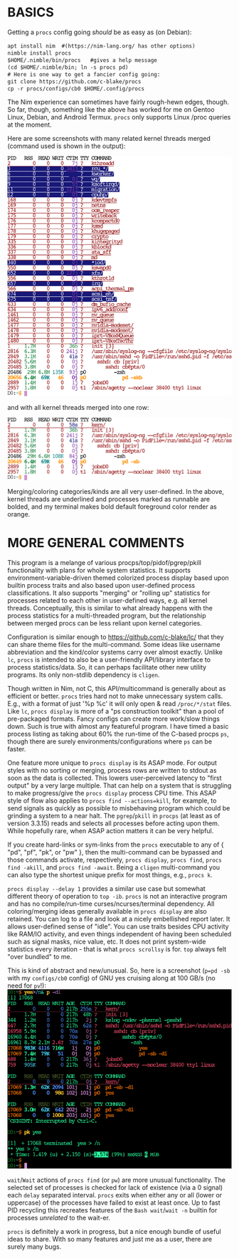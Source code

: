 BASICS
======
Getting a `procs` config going *should* be as easy as (on Debian):
```
apt install nim  #(https://nim-lang.org/ has other options)
nimble install procs
$HOME/.nimble/bin/procs   #gives a help message
(cd $HOME/.nimble/bin; ln -s procs pd)
# Here is one way to get a fancier config going:
git clone https://github.com/c-blake/procs
cp -r procs/configs/cb0 $HOME/.config/procs
```
The Nim experience can sometimes have fairly rough-hewn edges, though.  So far,
though, something like the above has worked for me on Gentoo Linux, Debian, and
Android Termux.  `procs` only supports Linux /proc queries at the moment.

Here are some screenshots with many related kernel threads merged (command used
is shown in the output):

![screenshot1](https://raw.githubusercontent.com/c-blake/procs/master/screenshots/main.png)

and with all kernel threads merged into one row:

![screenshot2](https://raw.githubusercontent.com/c-blake/procs/master/screenshots/basic.png)

Merging/coloring categories/kinds are all very user-defined.  In the above,
kernel threads are underlined and processes marked as runnable are bolded,
and my terminal makes bold default foreground color render as orange.

MORE GENERAL COMMENTS
=====================
This program is a melange of various procps/top/pidof/pgrep/pkill functionality
with plans for whole system statistics.  It supports environment-variable-driven
themed colorized process display based upon builtin process traits and also
based upon user-defined process classifications.  It also supports "merging"
or "rolling up" statistics for processes related to each other in user-defined
ways, e.g. all kernel threads.  Conceptually, this is similar to what already
happens with the process statistics for a multi-threaded program, but the
relationship between merged procs can be less reliant upon kernel categories.

Configuration is similar enough to https://github.com/c-blake/lc/ that they can
share theme files for the multi-command.  Some ideas like username abbreviation
and the kind/color systems carry over almost exactly.  Unlike `lc`, `procs` is
intended to also be a user-friendly API/library interface to process
statistics/data.  So, it can perhaps facilitate other new utility programs.
Its only non-stdlib dependency is `cligen`.

Though written in Nim, not C, this API/multicommand is generally about as
efficient or better.  `procs` tries hard not to make unnecessary system calls.
E.g., with a format of just '%p %c' it will only open & read `/proc/*/stat`
files.  Like `lc`, `procs display` is more of a "ps construction toolkit" than
a pool of pre-packaged formats.  Fancy configs can create more work/slow things
down.  Such is true with almost any featureful program.  I have timed a basic
process listing as taking about 60% the run-time of the C-based procps `ps`,
though there are surely environments/configurations where `ps` can be faster.

One feature more unique to `procs display` is its ASAP mode.  For output styles
with no sorting or merging, process rows are written to stdout as soon as the
data is collected.  This lowers user-perceived latency to "first output" by a
very large multiple.  That can help on a system that is struggling to make
progress/give the `procs display` process CPU time.  This ASAP style of flow
also applies to `procs find --actions=kill`, for example, to send signals as
quickly as possible to misbehaving program which could be grinding a system to
a near halt.  The `pgrep`/`pkill` in `procps` (at least as of version 3.3.15)
reads and selects all processes before acting upon them.  While hopefully rare,
when ASAP action matters it can be very helpful.

If you create hard-links or sym-links from the `procs` executable to any of
{ "pd", "pf", "pk", or "pw" }, then the multi-command can be bypassed and
those commands activate, respectively, `procs display`, `procs find`, `procs
find -akill`, and `procs find -await`.  Being a `cligen` multi-command you can
also type the shortest unique prefix for most things, e.g., `procs k`.

`procs display --delay 1` provides a similar use case but somewhat different
theory of operation to `top -ib`.  `procs` is not an interactive program and has
no compile/run-time curses/ncurses/terminal dependency.  All coloring/merging
ideas generally available in `procs display` are also retained.  You can log to
a file and look at a nicely embellished report later.  It allows user-defined
sense of "idle".  You can use traits besides CPU activity like RAM/IO activity,
and even things independent of having been scheduled such as signal masks, nice
value, etc.  It does not print system-wide statistics every iteration - that is
what `procs scrollsy` is for.  `top` always felt "over bundled" to me.

This is kind of abstract and new/unusual.  So, here is a screenshot (`p=pd -sb`
with my `configs/cb0` config) of GNU yes cruising along at 100 GB/s (no need for
`pv`!):
![p-d1](https://raw.githubusercontent.com/c-blake/procs/master/screenshots/p-d1.png)

`wait`/`Wait` actions of `procs find` (or `pw`) are more unusual functionality.
The selected set of processes is checked for lack of existence (via a 0 signal)
each `delay` separated interval.  `procs` exits when either any or all (lower or
uppercase) of the processes have failed to exist at least once.  Up to fast PID
recycling this recreates features of the `Bash wait`/`wait -n` builtin for
processes *unrelated* to the wait-er.

`procs` is definitely a work in progress, but a nice enough bundle of useful
ideas to share.  With so many features and just me as a user, there are surely
many bugs.
